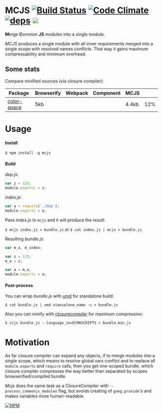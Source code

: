 # MCJS [![Build Status](https://travis-ci.org/dfcreative/mcjs.svg?branch=master)](https://travis-ci.org/dfcreative/mcjs) [![Code Climate](https://codeclimate.com/github/dfcreative/mcjs/badges/gpa.svg)](https://codeclimate.com/github/dfcreative/mcjs) [![deps](https://david-dm.org/dfcreative/mcjs.svg)](https://david-dm.org/dfcreative/mcjs) <a href="UNLICENSE"><img src="http://upload.wikimedia.org/wikipedia/commons/6/62/PD-icon.svg" width="20"/></a>

**M**erge **C**ommon **JS** modules into a single module.

_MCJS_ produces a single module with all inner requirements merged into a single scope with resolved names conflicts. That way it gains maximum compressability and minimum overhead.


## Some stats

Compare minified sources (via closure compiler):

| Package | Browserify | Webpack | Component | MCJS | |
|---|---|---|---|---|---|
| [color-space](https://github.com/dfcreative/color-space) | 5kb |  |  | 4.4kb | 12% |


# Usage

#### Install

`$ npm install -g mcjs`


#### Build

_dep.js_:

```js
var z = 123;
module.exports = z;
```

_index.js_:
```js
var a = require('./dep');
module.exports = a;
```

Pass _index.js_ to `mcjs` and it will produce the result:

`$ mcjs index.js > bundle.js`
or
`$ cat index.js | mcjs > bundle.js`


Resulting _bundle.js_:

```js
var m_a, m_index;

var z = 123;
m_a = z;

var a = m_a;
module.exports = a;
```


#### Post-process

You can wrap _bundle.js_ with [umd](https://github.com/ForbesLindesay/umd) for standalone build:

```
$ cat bundle.js | umd stansalone_name -c > bundle.js
```

Also you can minify with [closurecompiler](https://github.com/dcodeIO/ClosureCompiler.js) for maximum compression:

```
$ ccjs bundle.js --language_in=ECMASCRIPT5 > bundle.min.js
```


# Motivation

As far closure compiler can expand any objects, if to merge modules into a single scope, which means to resolve global vars conflict and to replace all `module.exports` and `require` calls, then you get one-scoped bundle, which closure compiler compresses the way better than separated by scopes browserified/compiled bundle.

_Mcjs_ does the same task as a ClosureCompiler with `--process_commonjs_modules` flag, but avoids creating of `goog.provide`'s and makes variables more human-readable.


[![NPM](https://nodei.co/npm/mcjs.png?downloads=true&downloadRank=true&stars=true)](https://nodei.co/npm/mcjs/)